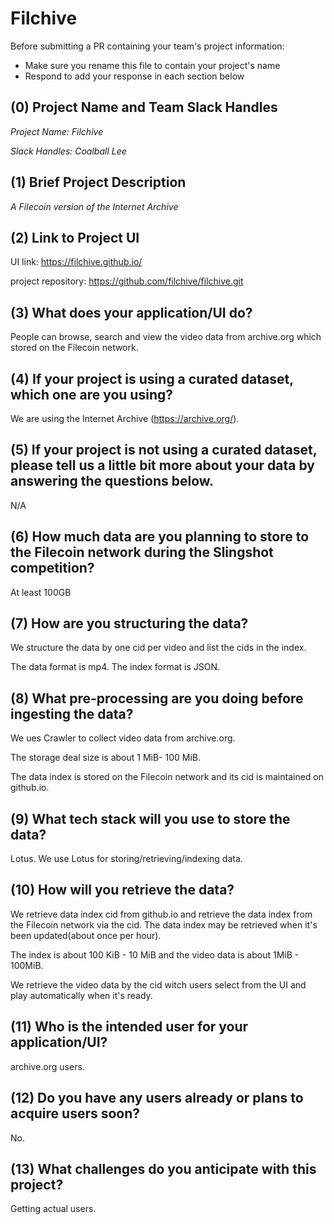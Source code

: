 # Filchive

Before submitting a PR containing your team's project information:
- Make sure you rename this file to contain your project's name
- Respond to add your response in each section below

## (0) Project Name and Team Slack Handles

*Project Name: Filchive*

*Slack Handles: Coalball Lee*

## (1) Brief Project Description

*A Filecoin version of the Internet Archive*

## (2) Link to Project UI

UI link: https://filchive.github.io/

project repository: https://github.com/filchive/filchive.git

## (3) What does your application/UI do?

People can browse, search and view the video data from archive.org which stored on the Filecoin network.

## (4) If your project is using a curated dataset, which one are you using?

We are using the Internet Archive (https://archive.org/).

## (5) If your project is not using a curated dataset, please tell us a little bit more about your data by answering the questions below.

N/A

## (6) How much data are you planning to store to the Filecoin network during the Slingshot competition?

At least 100GB

## (7) How are you structuring the data?

We structure the data by one cid per video and list the cids in the index.

The data format is mp4. The index format is JSON.



## (8) What pre-processing are you doing before ingesting the data?

We ues Crawler to collect video data from archive.org.

The storage deal size is about 1 MiB- 100 MiB.

The data index is stored on the Filecoin network and its cid is maintained on github.io.


## (9)  What tech stack will you use to store the data?

Lotus. We use Lotus for storing/retrieving/indexing data.

## (10) How will you retrieve the data?

We retrieve data index cid from github.io and retrieve the data index from the Filecoin network via the cid. The data index may be retrieved when it's been updated(about once per hour).

The index is about 100 KiB - 10 MiB and the video data is about 1MiB - 100MiB.

We retrieve the video data by the cid witch users select from the UI and play automatically when it's ready.





## (11) Who is the intended user for your application/UI?

archive.org users.

## (12) Do you have any users already or plans to acquire users soon?

No.

## (13) What challenges do you anticipate with this project?

Getting actual users.
